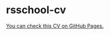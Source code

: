 # rsschool-cv

[You can check this CV on GitHub Pages.](https://Commandor05.github.io/rsschool-cv/cv)
